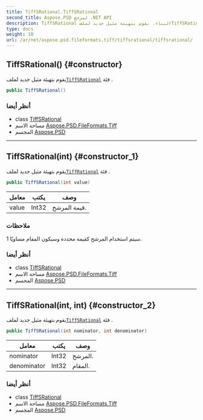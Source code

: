 ```yaml
---
title: TiffSRational.TiffSRational
second_title: Aspose.PSD لمرجع .NET API
description: TiffSRational البناء. يقوم بتهيئة مثيل جديد لملفTiffSRational فئة .
type: docs
weight: 10
url: /ar/net/aspose.psd.fileformats.tiff/tiffsrational/tiffsrational/
---
```

## TiffSRational() {#constructor}

يقوم بتهيئة مثيل جديد لملف[`TiffSRational`](../) فئة .

```csharp
public TiffSRational()
```

### أنظر أيضا

* class [TiffSRational](../)
* مساحة الاسم [Aspose.PSD.FileFormats.Tiff](../../tiffsrational/)
* المجسم [Aspose.PSD](../../../)

---

## TiffSRational(int) {#constructor_1}

يقوم بتهيئة مثيل جديد لملف[`TiffRational`](../../tiffrational/) فئة .

```csharp
public TiffSRational(int value)
```

| معامل | يكتب | وصف |
| --- | --- | --- |
| value | Int32 | قيمة المرشح. |

### ملاحظات

سيتم استخدام المرشح كقيمة محددة وسيكون المقام مساويًا 1.

### أنظر أيضا

* class [TiffSRational](../)
* مساحة الاسم [Aspose.PSD.FileFormats.Tiff](../../tiffsrational/)
* المجسم [Aspose.PSD](../../../)

---

## TiffSRational(int, int) {#constructor_2}

يقوم بتهيئة مثيل جديد لملف[`TiffSRational`](../) فئة .

```csharp
public TiffSRational(int nominator, int denominator)
```

| معامل | يكتب | وصف |
| --- | --- | --- |
| nominator | Int32 | المرشح. |
| denominator | Int32 | المقام. |

### أنظر أيضا

* class [TiffSRational](../)
* مساحة الاسم [Aspose.PSD.FileFormats.Tiff](../../tiffsrational/)
* المجسم [Aspose.PSD](../../../)


